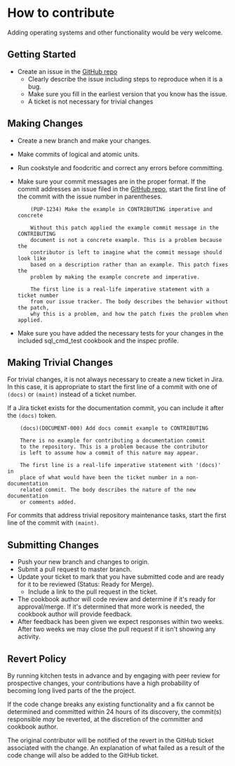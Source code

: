 # How to contribute

Adding operating systems and other functionality would be very welcome.

## Getting Started

* Create an issue in the [GitHub repo](https://github.com/amunoz951/sql_cmd/issues)
  * Clearly describe the issue including steps to reproduce when it is a bug.
  * Make sure you fill in the earliest version that you know has the issue.
  * A ticket is not necessary for trivial changes

## Making Changes

* Create a new branch and make your changes.
* Make commits of logical and atomic units.
* Run cookstyle and foodcritic and correct any errors before committing.
* Make sure your commit messages are in the proper format. If the commit
  addresses an issue filed in the
  [GitHub repo](https://github.com/amunoz951/sql_cmd/issues), start
  the first line of the commit with the issue number in parentheses.

  ```
      (PUP-1234) Make the example in CONTRIBUTING imperative and concrete

      Without this patch applied the example commit message in the CONTRIBUTING
      document is not a concrete example. This is a problem because the
      contributor is left to imagine what the commit message should look like
      based on a description rather than an example. This patch fixes the
      problem by making the example concrete and imperative.

      The first line is a real-life imperative statement with a ticket number
      from our issue tracker. The body describes the behavior without the patch,
      why this is a problem, and how the patch fixes the problem when applied.
  ```
* Make sure you have added the necessary tests for your changes in the included
  sql_cmd_test cookbook and the inspec profile.

## Making Trivial Changes

For trivial changes, it is not always necessary to create a new
ticket in Jira. In this case, it is appropriate to start the first line of a
commit with one of  `(docs)` or `(maint)` instead of a ticket
number.

If a Jira ticket exists for the documentation commit, you can include it
after the `(docs)` token.

```
    (docs)(DOCUMENT-000) Add docs commit example to CONTRIBUTING

    There is no example for contributing a documentation commit
    to the repository. This is a problem because the contributor
    is left to assume how a commit of this nature may appear.

    The first line is a real-life imperative statement with '(docs)' in
    place of what would have been the ticket number in a non-documentation
    related commit. The body describes the nature of the new documentation
    or comments added.
```

For commits that address trivial repository maintenance tasks, start the
first line of the commit with `(maint)`.

## Submitting Changes

* Push your new branch and changes to origin.
* Submit a pull request to master branch.
* Update your ticket to mark that you have submitted code and are ready
  for it to be reviewed (Status: Ready for Merge).
  * Include a link to the pull request in the ticket.
* The cookbook author will code review and determine if it's ready for
  approval/merge. If it's determined that more work is needed, the cookbook
  author will provide feedback.
* After feedback has been given we expect responses within two weeks. After two
  weeks we may close the pull request if it isn't showing any activity.

## Revert Policy

By running kitchen tests in advance and by engaging with peer review for
prospective changes, your contributions have a high probability of becoming long
lived parts of the the project.

If the code change breaks any existing functionality and a fix cannot be
determined and committed within 24 hours of its discovery, the commit(s)
responsible _may_ be reverted, at the discretion of the committer and cookbook
author.

The original contributor will be notified of the revert in the GitHub ticket
associated with the change. An explanation of what failed as a result of the
code change will also be added to the GitHub ticket.
